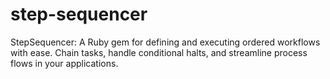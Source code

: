# step-sequencer
StepSequencer: A Ruby gem for defining and executing ordered workflows with ease. Chain tasks, handle conditional halts, and streamline process flows in your applications.
